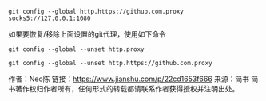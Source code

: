 ```code
git config --global http.https://github.com.proxy socks5://127.0.0.1:1080
```

如果要恢复/移除上面设置的git代理，使用如下命令

```code
git config --global --unset http.proxy

git config --global --unset http.https://github.com.proxy
```

> 
作者：Neo陈
链接：https://www.jianshu.com/p/22cd1653f666
来源：简书
简书著作权归作者所有，任何形式的转载都请联系作者获得授权并注明出处。
